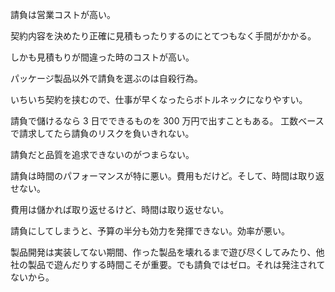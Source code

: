 請負は営業コストが高い。

契約内容を決めたり正確に見積もったりするのにとてつもなく手間がかかる。

しかも見積もりが間違った時のコストが高い。

パッケージ製品以外で請負を選ぶのは自殺行為。

いちいち契約を挟むので、仕事が早くなったらボトルネックになりやすい。

請負で儲けるなら 3 日でできるものを 300 万円で出すこともある。
工数ベースで請求してたら請負のリスクを負いきれない。

請負だと品質を追求できないのがつまらない。

請負は時間のパフォーマンスが特に悪い。費用もだけど。そして、時間は取り返せない。

費用は儲かれば取り返せるけど、時間は取り返せない。

請負にしてしまうと、予算の半分も効力を発揮できない。効率が悪い。

製品開発は実装してない期間、作った製品を壊れるまで遊び尽くしてみたり、他社の製品で遊んだりする時間こそが重要。でも請負ではゼロ。それは発注されてないから。
